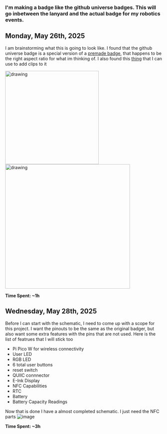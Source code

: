 ### I'm making a badge like the github universe badges. This will go inbetween the lanyard and the actual badge for my robotics events.

## Monday, May 26th, 2025
I am brainstorming what this is going to look like. I found that the github universe badge is a special version of a [premade badge](https://shop.pimoroni.com/products/badger-2040-w?variant=40514062221395), that happens to be the right aspect ratio for what im thinking of.
I also found this [thing](https://www.amazon.com/400Pcs-Premium-Straps-Holders-Badges/dp/B081FB4XFD?source=ps-sl-shoppingads-lpcontext&ref_=fplfs&gQT=1&th=1) that I can use to add clips to it

<img src="https://github.com/user-attachments/assets/cc70fc45-64e6-41ea-9bd3-0940b11b122b" alt="drawing" width="300"/>
<img src="https://github.com/user-attachments/assets/65a888f5-3a3a-4e66-82ea-ba23a63bdac5" alt="drawing" width="400"/>

**Time Spent: ~1h**

## Wednesday, May 28th, 2025
Before I can start with the schematic, I need to come up with a scope for this project. I want the pinouts to be the same as the original badger, but also want some extra features with the pins that are not used. Here is the list of featrues that I will stick too
- Pi Pico W for wireless connectivity
- User LED
- RGB LED
- 6 total user buttons
- reset switch
- QUIIC connnector
- E-Ink Display
- NFC Capabilities
- RTC
- Battery
- Battery Capacity Readings

Now that is done I have a almost completed schematic. I just need the NFC parts
![image](https://github.com/user-attachments/assets/4afa5b82-b02b-4f2e-80a2-08d7c3befa3f)

**Time Spent: ~3h**
